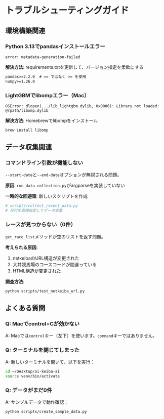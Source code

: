 # トラブルシューティングガイド

## 環境構築関連

### Python 3.13でpandasインストールエラー
```
error: metadata-generation-failed
```

**解決方法**: requirements.txtを更新して、バージョン指定を柔軟にする
```txt
pandas>=2.2.0  # == ではなく >= を使用
numpy>=1.26.0
```

### LightGBMでlibompエラー（Mac）
```
OSError: dlopen(.../lib_lightgbm.dylib, 0x0006): Library not loaded: @rpath/libomp.dylib
```

**解決方法**: Homebrewでlibompをインストール
```bash
brew install libomp
```

## データ収集関連

### コマンドライン引数が機能しない
`--start-date`と`--end-date`オプションが無視される問題。

**原因**: `run_data_collection.py`がargparseを実装していない

**一時的な回避策**: 新しいスクリプトを作成
```python
# scripts/collect_recent_data.py
# 日付を直接指定してデータ収集
```

### レースが見つからない（0件）
`get_race_list`メソッドが空のリストを返す問題。

**考えられる原因**:
1. netkeibaのURL構造が変更された
2. 大井競馬場のコースコードが間違っている
3. HTML構造が変更された

**調査方法**:
```bash
python scripts/test_netkeiba_url.py
```

## よくある質問

### Q: Macでcontrol+Cが効かない
A: Macでは`control`キー（左下）を使います。`command`キーではありません。

### Q: ターミナルを閉じてしまった
A: 新しいターミナルを開いて、以下を実行：
```bash
cd ~/Desktop/oi-keiba-ai
source venv/bin/activate
```

### Q: データがまだ0件
A: サンプルデータで動作確認：
```bash
python scripts/create_sample_data.py
```
